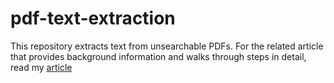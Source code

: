 # pdf-text-extraction
This repository extracts text from unsearchable PDFs. For the related article that provides background information and walks through steps in detail, read my [article]()
